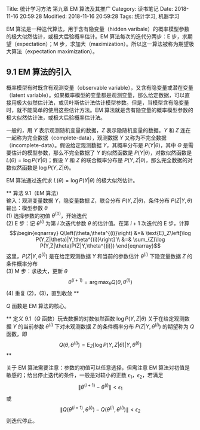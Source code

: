 Title: 统计学习方法 第九章 EM 算法及其推广
Category: 读书笔记
Date: 2018-11-16 20:59:28
Modified: 2018-11-16 20:59:28
Tags: 统计学习, 机器学习

EM 算法是一种迭代算法，用于含有隐变量（hidden varibale）的概率模型参数的极大似然估计，或极大后验概率估计。EM 算法每次的迭代分两步：E 步，求期望（expectation）；M 步，求加大（maximization）。所以这一算法被称为期望极大算法（expectation maximization）。

## 9.1 EM 算法的引入

概率模型有时既含有观测变量（observable variable），又含有隐变量或潜在变量（latent variable）。如果概率模型的变量都是观测变量，那么给定数据，可以直接用极大似然估计法，或贝叶斯估计法估计模型参数。但是，当模型含有隐变量时，就不能简单的使用这些估计方法。EM 算法就是含有隐变量的概率模型参数的极大似然估计法，或极大后验概率估计法。

一般的，用 $Y$ 表示观测随机变量的数据，$Z$ 表示隐随机变量的数据。$Y$ 和 $Z$ 连在一起称为完全数据（complete-data），观测数据 $Y$ 又称为不完全数据（incomplete-data）。假设给定观测数据 $Y$，其概率分布是 $P(Y|\theta)$，其中 $\Theta$ 是需要估计的模型参数，那么不完全数据了 $Y$ 的似然函数是 $P(Y|\theta)$，对数似然函数是 $L(\theta)=\log P(Y|\theta)$；假设 $Y$ 和 $Z$ 的联合概率分布是 $P(Y,Z|\theta)$，那么完全数据的对数似然函数是 $\log P(Y,Z|\theta)$。

EM 算法通过迭代求 $L(\theta)=\log P(Y|\theta)$ 的极大似然估计。

**
算法 9.1（EM 算法）  
输入：观测变量数据 $Y$，隐变量数据 $Z$，联合分布 $P(Y,Z|\theta)$，条件分布 $P(Z|Y,\theta)$  
输出：模型参数 $\theta$  
(1) 选择参数的初值 $\theta^{(0)}$，开始迭代  
(2) E 步：记 $\theta^{(i)}$ 为第 $i$ 次迭代参数 $\theta$ 的估计值。在第 $i+1$ 次迭代的 E 步，计算
$$\begin{eqnarray}
Q\left(\theta,\theta^{(i)}\right) &=& \text{E}_Z\left[\log P(Y,Z|\theta)|Y,\theta^{(i)}\right] \\
&=& \sum_{Z}\log P(Y,Z|\theta)P(Z|Y,\theta^{(i)})
\end{eqnarray}$$
这里，$P(Z|Y,\theta^{(i)})$ 是在给定观测数据 $Y$ 和当前的参数估计 $\theta^{(i)}$ 下隐变量数据 $Z$ 的条件概率分布  
(3) M 步：求极大，更新 $\theta$  
$$\theta^{(i+1)}=\arg\max_{\theta}Q\left(\theta,\theta^{(i)}\right)$$
(4) 重复 (2)，(3)，直到收敛
**

$Q$ 函数是 EM 算法的核心。

**
定义 9.1（$Q$ 函数）玩去数据的对数似然函数 $\log P(Y,Z|\theta)$ 关于在给定观测数据 $Y$ 的当前参数 $\theta^{(i)}$ 下对未观测数据 $Z$ 的条件概率分布 $P\left(Z|Y,\theta^{(i)}\right)$ 的期望称为 $Q$ 函数，即
$$Q\left(\theta,\theta^{(i)}\right)=\text{E}_Z\left[\log P(Y,Z|\theta)|Y,\theta^{(i)}\right]$$
**

关于 EM 算法需要注意：参数的初值可以任意选择，但需注意 EM 算法对初值是敏感的；给出停止迭代的条件，一般是对较小的正数 $\epsilon_1$，$\epsilon_2$，若满足
$$\|\theta^{(i+1)}-\theta^{(i)}\|<\epsilon_1 $$
或
$$\left\|Q\left(\theta^{(i+1)},\theta^{(i)}\right)-Q\left(\theta^{(i)},\theta^{(i)}\right)\right\|<\epsilon_2$$
则迭代停止。
